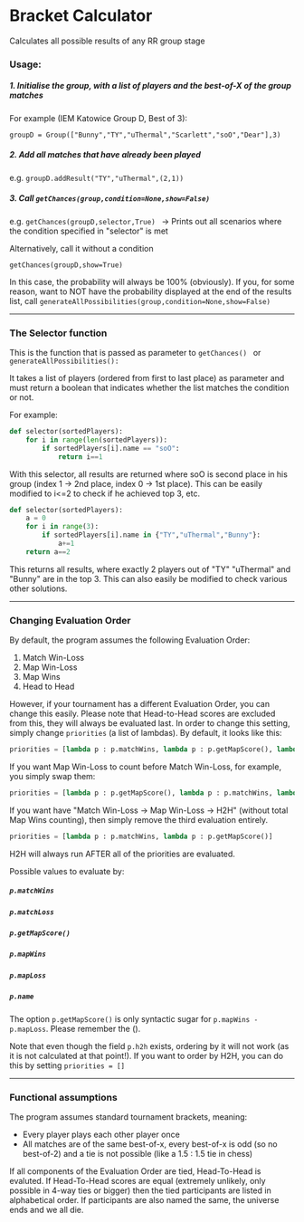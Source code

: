 # Bracket Calculator
Calculates all possible results of any RR group stage

### Usage:

##### 1. Initialise the group, with a list of players and the best-of-X of the group matches

For example (IEM Katowice Group D, Best of 3): 

```groupD = Group(["Bunny","TY","uThermal","Scarlett","soO","Dear"],3)```

##### 2. Add all matches that have already been played

e.g.
```groupD.addResult("TY","uThermal",(2,1)) ```

##### 3. Call ```getChances(group,condition=None,show=False) ```

e.g.
```getChances(groupD,selector,True) ```
-> Prints out all scenarios where the condition specified in "selector" is met

Alternatively, call it without a condition

```getChances(groupD,show=True) ```

In this case, the probability will always be 100% (obviously). If you, for some reason, want to NOT have the probability displayed at the end of the results list, call ``` generateAllPossibilities(group,condition=None,show=False) ```

------------------------------------------------
### The Selector function
This is the function that is passed as parameter to ```getChances() ``` or ```generateAllPossibilities(): ```

It takes a list of players (ordered from first to last place) as parameter and must return a boolean that indicates whether the list matches the condition or not.

For example:
```python
def selector(sortedPlayers):
    for i in range(len(sortedPlayers)):
        if sortedPlayers[i].name == "soO":
            return i==1
```
With this selector, all results are returned where soO is second place in his group (index 1 -> 2nd place, index 0 -> 1st place).
This can be easily modified to i<=2 to check if he achieved top 3, etc.

```python
def selector(sortedPlayers):
    a = 0
    for i in range(3):
        if sortedPlayers[i].name in {"TY","uThermal","Bunny"}:
            a+=1        
    return a==2
```
This returns all results, where exactly 2 players out of "TY" "uThermal" and "Bunny" are in the top 3.
This can also easily be modified to check various other solutions.

--------------------------------------------------------
### Changing Evaluation Order
By default, the program assumes the following Evaluation Order:

1. Match Win-Loss
2. Map Win-Loss
3. Map Wins
4. Head to Head

However, if your tournament has a different Evaluation Order, you can change this easily.
Please note that Head-to-Head scores are excluded from this, they will always be evaluated last.
In order to change this setting, simply change ```priorities``` (a list of lambdas).
By default, it looks like this:
```python
priorities = [lambda p : p.matchWins, lambda p : p.getMapScore(), lambda p : p.mapWins]
```
If you want Map Win-Loss to count before Match Win-Loss, for example, you simply swap them:
```python
priorities = [lambda p : p.getMapScore(), lambda p : p.matchWins, lambda p : p.mapWins]
```
If you want have "Match Win-Loss -> Map Win-Loss -> H2H" (without total Map Wins counting), then simply remove the third evaluation entirely.
```python
priorities = [lambda p : p.matchWins, lambda p : p.getMapScore()]
```
H2H will always run AFTER all of the priorities are evaluated.

Possible values to evaluate by:
##### ```p.matchWins```

##### ```p.matchLoss```

##### ```p.getMapScore()```

##### ```p.mapWins```

##### ```p.mapLoss```

##### ```p.name```

The option ```p.getMapScore()``` is only syntactic sugar for ```p.mapWins - p.mapLoss```. Please remember the ().

Note that even though the field ```p.h2h``` exists, ordering by it will not work (as it is not calculated at that point!). If you want to order by H2H, you can do this by setting ```priorities = []```

--------------------------------------------------------
### Functional assumptions
The program assumes standard tournament brackets, meaning:
* Every player plays each other player once
* All matches are of the same best-of-x, every best-of-x is odd (so no best-of-2) and a tie is not possible (like a 1.5 : 1.5 tie in chess)

If all components of the Evaluation Order are tied, Head-To-Head is evaluted. If Head-To-Head scores are equal (extremely unlikely, only possible in 4-way ties or bigger) then the tied participants are listed in alphabetical order. If participants are also named the same, the universe ends and we all die.

